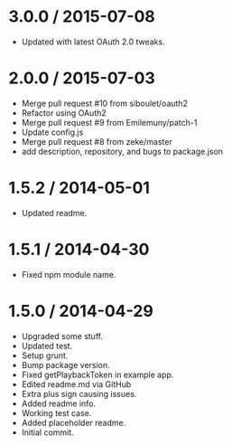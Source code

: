 
3.0.0 / 2015-07-08
==================

  * Updated with latest OAuth 2.0 tweaks.

2.0.0 / 2015-07-03
==================

  * Merge pull request #10 from siboulet/oauth2
  * Refactor using OAuth2
  * Merge pull request #9 from Emilemuny/patch-1
  * Update config.js
  * Merge pull request #8 from zeke/master
  * add description, repository, and bugs to package.json

1.5.2 / 2014-05-01
==================

 * Updated readme.

1.5.1 / 2014-04-30
==================

 * Fixed npm module name.

1.5.0 / 2014-04-29
==================

 * Upgraded some stuff.
 * Updated test.
 * Setup grunt.
 * Bump package version.
 * Fixed getPlaybackToken in example app.
 * Edited readme.md via GitHub
 * Extra plus sign causing issues.
 * Added readme info.
 * Working test case.
 * Added placeholder readme.
 * Initial commit.
